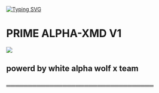 <a href="https://git.io/typing-svg"><img src="https://readme-typing-svg.demolab.com?font=Black+Ops+One&size=100&pause=1000&color=FF0000&center=true&width=1000&height=200&lines=PRIME-ALPHA-MD" alt="Typing SVG" /></a>
  </p>
  <h1>PRIME ALPHA-XMD V1</h1>

  <img src='https://i.ibb.co/1tQYm6zR/4z-S9-P9-Rhm9.jpg'/>
<h2>powerd by white alpha wolf x team</h2>
<h3>══════════════════════════════════</h3>
